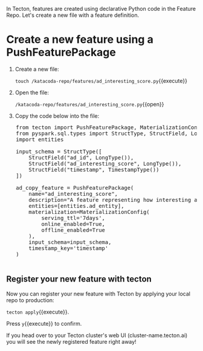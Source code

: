 In Tecton, features are created using declarative Python code in the Feature Repo. Let's create a new file with a feature definition.

# Create a new feature using a PushFeaturePackage

1. Create a new file:

   `touch /katacoda-repo/features/ad_interesting_score.py`{{execute}}

2. Open the file:

   `/katacoda-repo/features/ad_interesting_score.py`{{open}}

3. Copy the code below into the file:

  <pre class="file" data-filename="/katacoda-repo/features/ad_interesting_score.py" data-target="replace">
   from tecton import PushFeaturePackage, MaterializationConfig
   from pyspark.sql.types import StructType, StructField, LongType, TimestampType
   import entities

   input_schema = StructType([
       StructField("ad_id", LongType()),
       StructField("ad_interesting_score", LongType()),
       StructField("timestamp", TimestampType())
   ])

   ad_copy_feature = PushFeaturePackage(
       name="ad_interesting_score",
       description="A feature representing how interesting an ad is (as rated by a human.)",
       entities=[entities.ad_entity],
       materialization=MaterializationConfig(
           serving_ttl='7days',
           online_enabled=True,
           offline_enabled=True
       ),
       input_schema=input_schema,
       timestamp_key='timestamp'
   )
  </pre>

## Register your new feature with tecton

Now you can register your new feature with Tecton by applying your local repo to production:

`tecton apply`{{execute}}.

Press `y`{{execute}} to confirm.

If you head over to your Tecton cluster's web UI (cluster-name.tecton.ai) you will see the newly registered feature right away!
